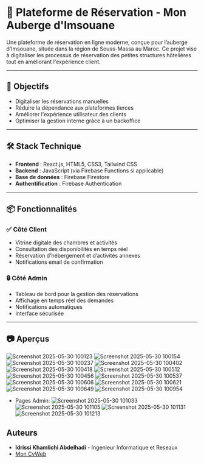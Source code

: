 # 🌊 Plateforme de Réservation - Mon Auberge d'Imsouane

Une plateforme de réservation en ligne moderne, conçue pour l’auberge d’Imsouane, située dans la région de Souss-Massa au Maroc. Ce projet vise à digitaliser les processus de réservation des petites structures hôtelières tout en améliorant l'expérience client.

---

## 🚀 Objectifs

- Digitaliser les réservations manuelles
- Réduire la dépendance aux plateformes tierces
- Améliorer l'expérience utilisateur des clients
- Optimiser la gestion interne grâce à un backoffice

---

## 🛠️ Stack Technique

- **Frontend** : React.js, HTML5, CSS3, Tailwind CSS  
- **Backend** : JavaScript (via Firebase Functions si applicable)  
- **Base de données** : Firebase Firestore  
- **Authentification** : Firebase Authentication  

---

## 📦 Fonctionnalités

### ✅ Côté Client
- Vitrine digitale des chambres et activités
- Consultation des disponibilités en temps réel
- Réservation d’hébergement et d’activités annexes
- Notifications email de confirmation

### 🔒 Côté Admin
- Tableau de bord pour la gestion des réservations
- Affichage en temps réel des demandes
- Notifications automatiques
- Interface sécurisée

---

## 📷 Aperçus
![Screenshot 2025-05-30 100123](https://github.com/user-attachments/assets/65729763-90cc-4e6e-9e1d-e2a9ca8807e2)
![Screenshot 2025-05-30 100154](https://github.com/user-attachments/assets/9492b5f5-a5bf-4b1f-85d8-f8157db80642)
![Screenshot 2025-05-30 100237](https://github.com/user-attachments/assets/f670bf0f-bc58-45b8-8ae1-9a2a0a28e8cc)
![Screenshot 2025-05-30 100402](https://github.com/user-attachments/assets/f81b2ee4-4ce3-45db-a22b-f4ab008ab1ac)
![Screenshot 2025-05-30 100418](https://github.com/user-attachments/assets/48b746bc-c08c-4da8-876e-f15c9dd55f9e)
![Screenshot 2025-05-30 100512](https://github.com/user-attachments/assets/fed54cce-2738-46fc-a641-c761ae101fab)
![Screenshot 2025-05-30 100456](https://github.com/user-attachments/assets/f72a9b9a-fc74-48db-adff-0778ebf317c4)
![Screenshot 2025-05-30 100537](https://github.com/user-attachments/assets/1a0bde0b-7b2e-4aad-8d64-99467e829f9c)
![Screenshot 2025-05-30 100606](https://github.com/user-attachments/assets/4bbd0784-bf01-47e4-9cfb-a3d6d7e94725)
![Screenshot 2025-05-30 100621](https://github.com/user-attachments/assets/9bd27189-531e-4a82-aa22-13afae2489b4)
![Screenshot 2025-05-30 100649](https://github.com/user-attachments/assets/fd5a6726-e64f-4079-a537-ce65abc157b1)
![Screenshot 2025-05-30 100954](https://github.com/user-attachments/assets/6131c19e-8730-4846-95df-439d41bbf102)
- Pages Admin:
![Screenshot 2025-05-30 101033](https://github.com/user-attachments/assets/844f9890-e3b8-445a-b4b4-c25d2129b88d)
![Screenshot 2025-05-30 101105](https://github.com/user-attachments/assets/ce6e6cf2-a194-4293-83ca-7db65c1eb04d)
![Screenshot 2025-05-30 101131](https://github.com/user-attachments/assets/04422e1e-6558-4288-bfaf-b258cce83abf)
![Screenshot 2025-05-30 101213](https://github.com/user-attachments/assets/285f6952-a575-443b-acbf-2dec14def598)


## Auteurs

- **Idrissi Khamlichi Abdelhadi** - Ingenieur Informatique et Reseaux
-   [Mon CvWeb](https://ik-abdou.vercel.app/)



